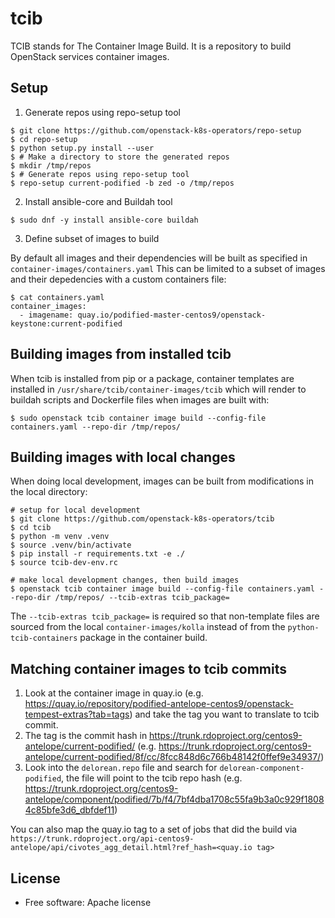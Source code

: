 # tcib

TCIB stands for The Container Image Build.
It is a repository to build OpenStack services container images.

## Setup

1. Generate repos using repo-setup tool
```
$ git clone https://github.com/openstack-k8s-operators/repo-setup
$ cd repo-setup
$ python setup.py install --user
$ # Make a directory to store the generated repos
$ mkdir /tmp/repos
$ # Generate repos using repo-setup tool
$ repo-setup current-podified -b zed -o /tmp/repos
```

2. Install ansible-core and Buildah tool
```
$ sudo dnf -y install ansible-core buildah
```

3. Define subset of images to build

By default all images and their dependencies will be built as specified
in `container-images/containers.yaml` This can be limited to a subset of images
and their depedencies with a custom containers file:

```
$ cat containers.yaml
container_images:
  - imagename: quay.io/podified-master-centos9/openstack-keystone:current-podified
```

## Building images from installed tcib

When tcib is installed from pip or a package, container templates are installed
in `/usr/share/tcib/container-images/tcib` which will render to buildah scripts and Dockerfile files when images are built with:

```
$ sudo openstack tcib container image build --config-file containers.yaml --repo-dir /tmp/repos/
```

## Building images with local changes

When doing local development, images can be built from modifications in the
local directory:

```
# setup for local development
$ git clone https://github.com/openstack-k8s-operators/tcib
$ cd tcib
$ python -m venv .venv
$ source .venv/bin/activate
$ pip install -r requirements.txt -e ./
$ source tcib-dev-env.rc

# make local development changes, then build images
$ openstack tcib container image build --config-file containers.yaml --repo-dir /tmp/repos/ --tcib-extras tcib_package=
```

The `--tcib-extras tcib_package=` is required so that non-template files are sourced from the local `container-images/kolla` instead of from the `python-tcib-containers` package in the container build.

## Matching container images to tcib commits

1. Look at the container image in quay.io
   (e.g. https://quay.io/repository/podified-antelope-centos9/openstack-tempest-extras?tab=tags)
   and take the tag you want to translate to tcib commit.
2. The tag is the commit hash in https://trunk.rdoproject.org/centos9-antelope/current-podified/
   (e.g. https://trunk.rdoproject.org/centos9-antelope/current-podified/8f/cc/8fcc848d6c766b48142f0ffef9e34937/)
3. Look into the `delorean.repo` file and search for `delorean-component-podified`, the file will point to the
   tcib repo hash
   (e.g. https://trunk.rdoproject.org/centos9-antelope/component/podified/7b/f4/7bf4dba1708c55fa9b3a0c929f18084c85bfe3d6_dbfdef11)

You can also map the quay.io tag to a set of jobs that did the build via
`https://trunk.rdoproject.org/api-centos9-antelope/api/civotes_agg_detail.html?ref_hash=<quay.io tag>`

## License

* Free software: Apache license
